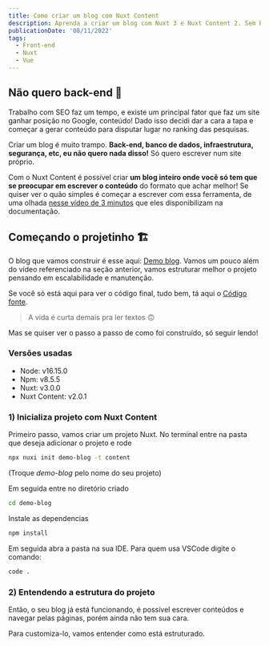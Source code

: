 ```yaml
---
title: Como criar um blog com Nuxt Content
description: Aprenda a criar um blog com Nuxt 3 e Nuxt Content 2. Sem back-end, apenas front-end utilizando o poder e facilidade do nuxt. Se preocupe apenas em escrever o conteúdo.
publicationDate: '08/11/2022'
tags:
  - Front-end
  - Nuxt
  - Vue
---
```


## Não quero back-end 🤢

Trabalho com SEO faz um tempo, e existe um principal fator que faz um site ganhar posição no Google, conteúdo!
Dado isso decidi dar a cara a tapa e começar a gerar conteúdo para disputar lugar no ranking das pesquisas.

Criar um blog é muito trampo. **Back-end, banco de dados, infraestrutura, segurança, etc, eu não quero nada disso!**
Só quero escrever num site próprio.

Com o Nuxt Content é possível criar **um blog inteiro onde você só tem que se preocupar em escrever o conteúdo** do formato
que achar melhor! Se quiser ver o quão simples é começar a escrever com essa ferramenta, de uma olhada
[nesse vídeo de 3 minutos](https://www.youtube.com/watch?v=o9e12WbKrd8) que eles disponibilizam na documentação.

## Começando o projetinho 🏗️

O blog que vamos construir é esse aqui: [Demo blog](https://demo-blog.fabioromeiro.dev). Vamos um pouco além do vídeo referenciado na seção anterior, vamos estruturar melhor o projeto pensando em escalabilidade e manutenção.

Se você só está aqui para ver o código final, tudo bem, tá aqui o [Código fonte](https://github.com/fabioromeiro/demo-blog).

> A vida é curta demais pra ler textos 🙃

Mas se quiser ver o passo a passo de como foi construído, só seguir lendo!

### Versões usadas
- Node: v16.15.0
- Npm: v8.5.5
- Nuxt: v3.0.0
- Nuxt Content: v2.0.1

### 1) Inicializa projeto com Nuxt Content

Primeiro passo, vamos criar um projeto Nuxt. No terminal entre na pasta que deseja adicionar o projeto e rode

```bash
npx nuxi init demo-blog -t content
```

(Troque *demo-blog* pelo nome do seu projeto)

Em seguida entre no diretório criado

```bash
cd demo-blog
```

Instale as dependencias

```bash
npm install
```

Em seguida abra a pasta na sua IDE. Para quem usa VSCode digite o comando:

```bash
code .
```

### 2) Entendendo a estrutura do projeto

Então, o seu blog já está funcionando, é possível escrever conteúdos e navegar pelas páginas, porém ainda não tem sua cara.

Para customiza-lo, vamos entender como está estruturado.





